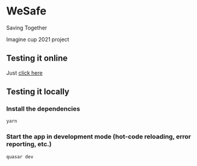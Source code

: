 # WeSafe
Saving Together

Imagine cup 2021 project


## Testing it online
Just [click here](https://wonderful-forest-06b2afc10.azurestaticapps.net/#/)



## Testing it locally

### Install the dependencies
```bash
yarn
```

### Start the app in development mode (hot-code reloading, error reporting, etc.)
```bash
quasar dev
```




